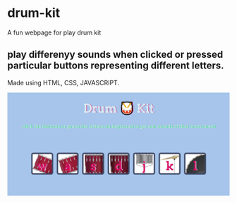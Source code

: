 # drum-kit
A fun webpage for play drum kit 
## play differenyy sounds when clicked or pressed particular buttons representing different letters.

Made using HTML, CSS, JAVASCRIPT.

![SAMPLE IMAGE](https://github.com/rajutges/drum-kit/blob/main/dd.JPG)

